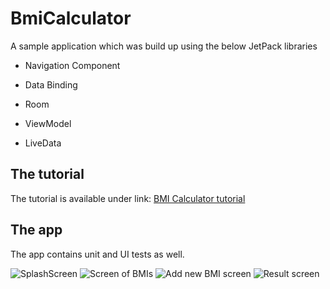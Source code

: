 # BmiCalculator
A sample application which was build up using the below JetPack libraries
* Navigation Component
    
* Data Binding
    
* Room
    
* ViewModel
    
* LiveData
    
## The tutorial
The tutorial is available under link:
[BMI Calculator tutorial](https://inspirecoding.app/bmi-calculator-introduction/)



## The app
The app contains unit and UI tests as well.

![SplashScreen](https://secureservercdn.net/160.153.137.218/yv6.cb0.myftpupload.com/wp-content/uploads/2020/06/splash_screen-576x1024.jpg)
![Screen of BMIs](https://secureservercdn.net/160.153.137.218/yv6.cb0.myftpupload.com/wp-content/uploads/2020/06/bmis_screen-576x1024.jpg)
![Add new BMI screen](https://secureservercdn.net/160.153.137.218/yv6.cb0.myftpupload.com/wp-content/uploads/2020/06/add_new_bmi_screen-576x1024.jpg)
![Result screen](https://secureservercdn.net/160.153.137.218/yv6.cb0.myftpupload.com/wp-content/uploads/2020/06/result_screen-576x1024.jpg)
